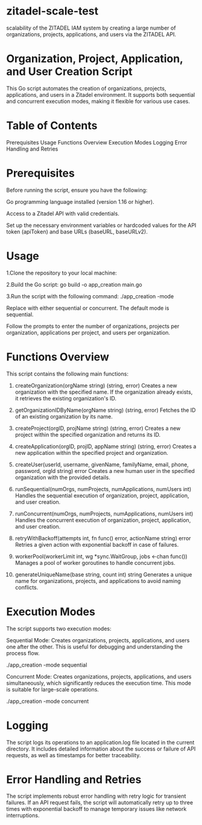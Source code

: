# zitadel-scale-test
scalability of the ZITADEL IAM system by creating a large number of organizations, projects, applications, and users via the ZITADEL API.

# Organization, Project, Application, and User Creation Script
This Go script automates the creation of organizations, projects, applications, and users in a Zitadel environment. It supports both sequential and concurrent execution modes, making it flexible for various use cases.

# Table of Contents
Prerequisites
Usage
Functions Overview
Execution Modes
Logging
Error Handling and Retries

# Prerequisites
Before running the script, ensure you have the following:

Go programming language installed (version 1.16 or higher).

Access to a Zitadel API with valid credentials.

Set up the necessary environment variables or hardcoded values for the API token (apiToken) and base URLs (baseURL, baseURLv2).

# Usage
1.Clone the repository to your local machine:

2.Build the Go script:
  go build -o app_creation main.go

3.Run the script with the following command:
  ./app_creation -mode <mode>

  Replace <mode> with either sequential or concurrent. The default mode is sequential.

  Follow the prompts to enter the number of organizations, projects per organization, applications per project, and users per organization.

# Functions Overview
This script contains the following main functions:

1. createOrganization(orgName string) (string, error)
Creates a new organization with the specified name. If the organization already exists, it retrieves the existing organization's ID.

2. getOrganizationIDByName(orgName string) (string, error)
Fetches the ID of an existing organization by its name.

3. createProject(orgID, projName string) (string, error)
Creates a new project within the specified organization and returns its ID.

4. createApplication(orgID, projID, appName string) (string, error)
Creates a new application within the specified project and organization.

5. createUser(userId, username, givenName, familyName, email, phone, password, orgId string) error
Creates a new human user in the specified organization with the provided details.

6. runSequential(numOrgs, numProjects, numApplications, numUsers int)
Handles the sequential execution of organization, project, application, and user creation.

7. runConcurrent(numOrgs, numProjects, numApplications, numUsers int)
Handles the concurrent execution of organization, project, application, and user creation.

8. retryWithBackoff(attempts int, fn func() error, actionName string) error
Retries a given action with exponential backoff in case of failures.

9. workerPool(workerLimit int, wg *sync.WaitGroup, jobs <-chan func())
Manages a pool of worker goroutines to handle concurrent jobs.

10. generateUniqueName(base string, count int) string
Generates a unique name for organizations, projects, and applications to avoid naming conflicts.

# Execution Modes
The script supports two execution modes:

Sequential Mode: Creates organizations, projects, applications, and users one after the other. This is useful for debugging and understanding the process flow.

  ./app_creation -mode sequential

Concurrent Mode: Creates organizations, projects, applications, and users simultaneously, which significantly reduces the execution time. This mode is suitable for large-scale operations.

  ./app_creation -mode concurrent

# Logging
The script logs its operations to an application.log file located in the current directory. It includes detailed information about the success or failure of API requests, as well as timestamps for better traceability.

# Error Handling and Retries
The script implements robust error handling with retry logic for transient failures. If an API request fails, the script will automatically retry up to three times with exponential backoff to manage temporary issues like network interruptions.


